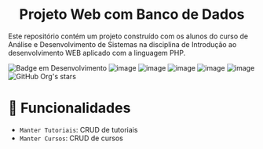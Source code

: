<h1 align="center"> Projeto Web com Banco de Dados </h1>
<p>Este repositório contém um projeto construído com os alunos do curso de Análise e Desenvolvimento de Sistemas na disciplina de Introdução ao desenvolvimento WEB aplicado com a linguagem PHP.
</p>

![Badge em Desenvolvimento](http://img.shields.io/static/v1?label=STATUS&message=EM%20DESENVOLVIMENTO&color=GREEN&style=for-the-badge)
![image](https://img.shields.io/badge/HTML-239120?style=for-the-badge&logo=html5&logoColor=white)
![image](https://img.shields.io/badge/CSS-239120?&style=for-the-badge&logo=css3&logoColor=white)
![image](https://img.shields.io/badge/HTML5-E34F26?style=for-the-badge&logo=html5&logoColor=white)
![image](https://img.shields.io/badge/PHP-777BB4?style=for-the-badge&logo=php&logoColor=white)
![image](https://img.shields.io/badge/MySQL-00000F?style=for-the-badge&logo=mysql&logoColor=white)
![GitHub Org's stars](https://img.shields.io/github/stars/rafaelflorindo?style=social)


# :hammer: Funcionalidades

- `Manter Tutoriais`: CRUD de tutoriais
- `Manter Cursos`: CRUD de cursos
